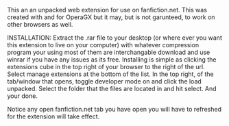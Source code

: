 This an an unpacked web extension for use on fanfiction.net. This was created with and for OperaGX but it may, but is not garunteed, to work on other browsers as well.

INSTALLATION:
Extract the .rar file to your desktop (or where ever you want this extension to live on your computer) with whatever compression program your using most of them are interchangable download and use winrar if you have any issues as its free.
Installing is simple as clicking the extensions cube in the top right of your browser to the right of the url. Select manage extensions at the bottom of the list. In the top right, of the tab/window that opens, toggle developer mode on and click the load unpacked. Select the folder that the files are located in and hit select. And your done.

Notice any open fanfiction.net tab you have open you will have to refreshed for the extension will take effect.
